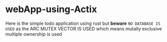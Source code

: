 # webApp-using-Actix

Here is the simple todo application using rust but **beware** ``NO DATABASE IS USED`` as the ARC MUTEX VECTOR IS USED which means mutally exclusive multiple ownership is used 
